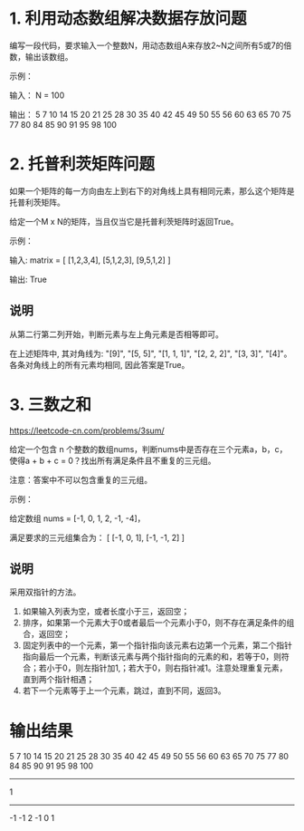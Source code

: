 # 1. 利用动态数组解决数据存放问题

编写一段代码，要求输入一个整数N，用动态数组A来存放2~N之间所有5或7的倍数，输出该数组。

示例：

输入：
N = 100 

输出：
5 7 10 14 15 20 21 25 28 30 35 40 42 45 49 50 55 56 60 63 65 70 75 77 80 84 85 90 91 95 98 100


# 2. 托普利茨矩阵问题

如果一个矩阵的每一方向由左上到右下的对角线上具有相同元素，那么这个矩阵是托普利茨矩阵。

给定一个M x N的矩阵，当且仅当它是托普利茨矩阵时返回True。

示例：

输入:
matrix = [
  [1,2,3,4],
  [5,1,2,3],
  [9,5,1,2]
]

输出: True

## 说明
从第二行第二列开始，判断元素与左上角元素是否相等即可。


在上述矩阵中, 其对角线为: "[9]", "[5, 5]", "[1, 1, 1]", "[2, 2, 2]", "[3, 3]", "[4]"。 各条对角线上的所有元素均相同, 因此答案是True。

# 3. 三数之和

https://leetcode-cn.com/problems/3sum/

给定一个包含 n 个整数的数组nums，判断nums中是否存在三个元素a，b，c，使得a + b + c = 0？找出所有满足条件且不重复的三元组。

注意：答案中不可以包含重复的三元组。

示例：

给定数组 nums = [-1, 0, 1, 2, -1, -4]，

满足要求的三元组集合为：
[
  [-1, 0, 1],
  [-1, -1, 2]
]

## 说明
采用双指针的方法。
1. 如果输入列表为空，或者长度小于三，返回空；
2. 排序，如果第一个元素大于0或者最后一个元素小于0，则不存在满足条件的组合，返回空；
3. 固定列表中的一个元素，第一个指针指向该元素右边第一个元素，第二个指针指向最后一个元素，判断该元素与两个指针指向的元素的和，若等于0，则符合；若小于0，则左指针加1,；若大于0，则右指针减1。注意处理重复元素，直到两个指针相遇；
4. 若下一个元素等于上一个元素，跳过，直到不同，返回3。

# 输出结果

5 7 10 14 15 20 21 25 28 30 35 40 42 45 49 50 55 56 60 63 65 70 75 77 80 84 85 90 91 95 98 100

**************

1

**************

-1 -1 2
-1 0 1